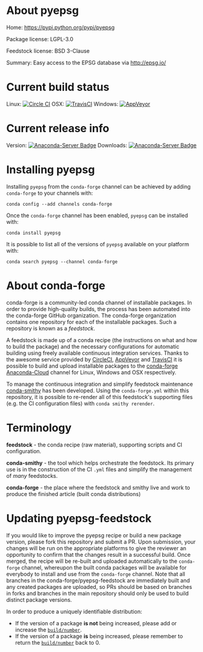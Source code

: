 About pyepsg
============

Home: https://pypi.python.org/pypi/pyepsg

Package license: LGPL-3.0

Feedstock license: BSD 3-Clause

Summary: Easy access to the EPSG database via http://epsg.io/



Current build status
====================

Linux: [![Circle CI](https://circleci.com/gh/conda-forge/pyepsg-feedstock.svg?style=shield)](https://circleci.com/gh/conda-forge/pyepsg-feedstock)
OSX: [![TravisCI](https://travis-ci.org/conda-forge/pyepsg-feedstock.svg?branch=master)](https://travis-ci.org/conda-forge/pyepsg-feedstock)
Windows: [![AppVeyor](https://ci.appveyor.com/api/projects/status/github/conda-forge/pyepsg-feedstock?svg=True)](https://ci.appveyor.com/project/conda-forge/pyepsg-feedstock/branch/master)

Current release info
====================
Version: [![Anaconda-Server Badge](https://anaconda.org/conda-forge/pyepsg/badges/version.svg)](https://anaconda.org/conda-forge/pyepsg)
Downloads: [![Anaconda-Server Badge](https://anaconda.org/conda-forge/pyepsg/badges/downloads.svg)](https://anaconda.org/conda-forge/pyepsg)

Installing pyepsg
=================

Installing `pyepsg` from the `conda-forge` channel can be achieved by adding `conda-forge` to your channels with:

```
conda config --add channels conda-forge
```

Once the `conda-forge` channel has been enabled, `pyepsg` can be installed with:

```
conda install pyepsg
```

It is possible to list all of the versions of `pyepsg` available on your platform with:

```
conda search pyepsg --channel conda-forge
```


About conda-forge
=================

conda-forge is a community-led conda channel of installable packages.
In order to provide high-quality builds, the process has been automated into the
conda-forge GitHub organization. The conda-forge organization contains one repository
for each of the installable packages. Such a repository is known as a *feedstock*.

A feedstock is made up of a conda recipe (the instructions on what and how to build
the package) and the necessary configurations for automatic building using freely
available continuous integration services. Thanks to the awesome service provided by
[CircleCI](https://circleci.com/), [AppVeyor](http://www.appveyor.com/)
and [TravisCI](https://travis-ci.org/) it is possible to build and upload installable
packages to the [conda-forge](https://anaconda.org/conda-forge)
[Anaconda-Cloud](http://docs.anaconda.org/) channel for Linux, Windows and OSX respectively.

To manage the continuous integration and simplify feedstock maintenance
[conda-smithy](http://github.com/conda-forge/conda-smithy) has been developed.
Using the ``conda-forge.yml`` within this repository, it is possible to re-render all of
this feedstock's supporting files (e.g. the CI configuration files) with ``conda smithy rerender``.


Terminology
===========

**feedstock** - the conda recipe (raw material), supporting scripts and CI configuration.

**conda-smithy** - the tool which helps orchestrate the feedstock.
                   Its primary use is in the construction of the CI ``.yml`` files
                   and simplify the management of *many* feedstocks.

**conda-forge** - the place where the feedstock and smithy live and work to
                  produce the finished article (built conda distributions)


Updating pyepsg-feedstock
=========================

If you would like to improve the pyepsg recipe or build a new
package version, please fork this repository and submit a PR. Upon submission,
your changes will be run on the appropriate platforms to give the reviewer an
opportunity to confirm that the changes result in a successful build. Once
merged, the recipe will be re-built and uploaded automatically to the
`conda-forge` channel, whereupon the built conda packages will be available for
everybody to install and use from the `conda-forge` channel.
Note that all branches in the conda-forge/pyepsg-feedstock are
immediately built and any created packages are uploaded, so PRs should be based
on branches in forks and branches in the main repository should only be used to
build distinct package versions.

In order to produce a uniquely identifiable distribution:
 * If the version of a package **is not** being increased, please add or increase
   the [``build/number``](http://conda.pydata.org/docs/building/meta-yaml.html#build-number-and-string).
 * If the version of a package **is** being increased, please remember to return
   the [``build/number``](http://conda.pydata.org/docs/building/meta-yaml.html#build-number-and-string)
   back to 0.
